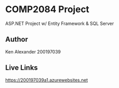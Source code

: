 # COMP2084 Project
ASP.NET Project w/ Entity Framework &amp; SQL Server

## Author
Ken Alexander 200197039

## Live Links
https://200197039a1.azurewebsites.net
